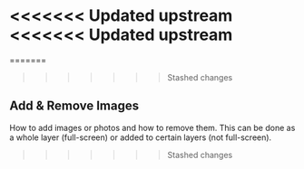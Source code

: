 <<<<<<< Updated upstream
<<<<<<< Updated upstream
=======
=======
>>>>>>> Stashed changes
## __Add & Remove Images__ ##

How to add images or photos and how to remove them. This can be done as a whole layer (full-screen) or added to certain layers (not full-screen).
>>>>>>> Stashed changes

